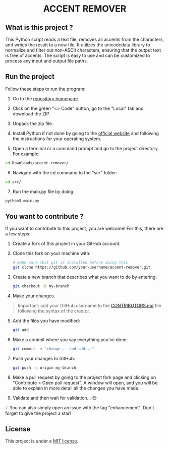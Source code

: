 <h1 align="center">ACCENT REMOVER</h1>

## What is this project ?

This Python script reads a text file, removes all accents from the characters, and writes the result to a new file. It utilizes the unicodedata library to normalize and filter out non-ASCII characters, ensuring that the output text is free of accents. The script is easy to use and can be customized to process any input and output file paths.

## Run the project

Follow these steps to run the program:

1. Go to the [repository homepage](https://github.com/timotheeMM/accent-remover).

2. Click on the green "<> Code" button, go to the "Local" tab and download the ZIP.

3. Unpack the zip file.

4. Install Python if not done by going to the [official website](https://www.python.org/downloads/) and following the instructions for your operating system.

5. Open a terminal or a command prompt and go to the project directory. For example: 

```sh
cd Downloads/accent-remover/
```

6. Navigate with the cd command to the "scr" folder:

```sh
cd src/
```

7. Run the main.py file by doing:

```sh
python3 main.py
```

## You want to contribute ?

If you want to contribute to this project, you are welcome! For this, there are a few steps:

1. Create a fork of this project in your GitHub account.
2. Clone this fork on your machine with:

    ```sh
    # make sure that git is installed before doing this
    git clone https://github.com/your-username/accent-remover.git
    ```

3. Create a new branch that describes what you want to do by entering:

    ```sh
    git checkout -b my-branch
    ```

4. Make your changes.

> Important: add your GitHub username to the [CONTRIBUTORS.md](https://github.com/timotheeMM/accent-remover/blob/main/CONTRIBUTORS.md) file following the syntax of the creator.

5. Add the files you have modified:

    ```sh
    git add .
    ```

6. Make a commit where you say everything you’ve done:

    ```sh
    git commit -m "change... and add..."
    ```

7. Push your changes to GitHub:

    ```sh
    git push -u origin my-branch
    ```

8. Make a pull request by going to the project fork page and clicking on "Contribute > Open pull request". A window will open, and you will be able to explain in more detail all the changes you have made.

9. Validate and then wait for validation... 😊

💡 You can also simply open an issue with the tag "enhancement". Don't forget to give the project a star!

## License

This project is under a [MIT license](https://github.com/timotheeMM/accent-remover/blob/main/LICENSE).
